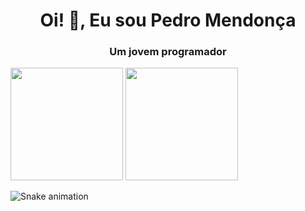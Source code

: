 <h1 align="center">Oi! 👋, Eu sou Pedro Mendonça</h1>
<h3 align="center">Um jovem programador</h3>

<img height="180em" src="https://github-readme-stats-eight-theta.vercel.app/api?username=opedromendoncas&show_icons=true&theme=algolia&include_all_commits=true&count_private=true"/>

<img height="180em" src="https://github-readme-stats-eight-theta.vercel.app/api/top-langs/?username=opedromendoncas&layout=compact&langs_count=8&theme=algolia"/>

![Snake animation](https://github.com/opedromendoncas/opedromendoncas/blob/output/github-contribution-grid-snake.svg)

